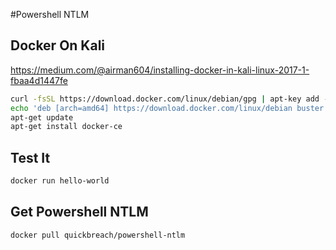 #Powershell NTLM

## Docker On Kali
https://medium.com/@airman604/installing-docker-in-kali-linux-2017-1-fbaa4d1447fe

```bash
curl -fsSL https://download.docker.com/linux/debian/gpg | apt-key add -
echo 'deb [arch=amd64] https://download.docker.com/linux/debian buster stable' > /etc/apt/sources.list.d/docker.list
apt-get update
apt-get install docker-ce
```

## Test It
```bash
docker run hello-world
```

## Get Powershell NTLM
```bash
docker pull quickbreach/powershell-ntlm
```

